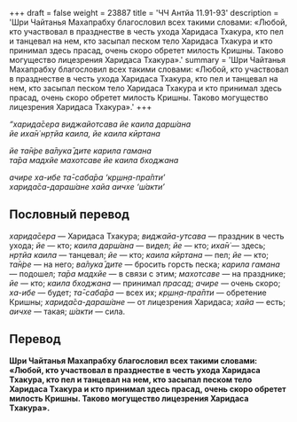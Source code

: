 +++
draft = false
weight = 23887
title = 'ЧЧ Антйа 11.91-93'
description = 'Шри Чайтанья Махапрабху благословил всех такими словами: «Любой, кто участвовал в празднестве в честь ухода Харидаса Тхакура, кто пел и танцевал на нем, кто засыпал песком тело Харидаса Тхакура и кто принимал здесь прасад, очень скоро обретет милость Кришны. Таково могущество лицезрения Харидаса Тхакура».'
summary = 'Шри Чайтанья Махапрабху благословил всех такими словами: «Любой, кто участвовал в празднестве в честь ухода Харидаса Тхакура, кто пел и танцевал на нем, кто засыпал песком тело Харидаса Тхакура и кто принимал здесь прасад, очень скоро обретет милость Кришны. Таково могущество лицезрения Харидаса Тхакура».'
+++

_“харида̄сера виджайотсава йе каила дарш́ана  
йе иха̄н̇ нр̣тйа каила, йе каила кӣртана_

_йе та̄н̇ре ва̄лука̄ дите карила гамана  
та̄ра мадхйе махотсаве йе каила бходжана_

_ачире ха-ибе та̄-саба̄ра ‘кр̣шн̣а-пра̄пти’  
харида̄са-дараш́ане хайа аичхе ‘ш́акти’_

## Пословный перевод

_харида̄сера_ — Харидаса Тхакура; _виджайа_\-_утсава_ — праздник в честь ухода; _йе_ — кто; _каила_ _дарш́ана_ — видел; _йе_ — кто; _иха̄н̇_ — здесь; _нр̣тйа_ _каила_ — танцевал; _йе_ — кто; _каила_ _кӣртана_ — пел; _йе_ — кто; _та̄н̇ре_ — на него; _ва̄лука̄_ _дите_ — бросить горсть песка; _карила_ _гамана_ — подошел; _та̄ра_ _мадхйе_ — в связи с этим; _махотсаве_ — на празднике; _йе_ — кто; _каила_ _бходжана_ — принимал _прасад_; _ачире_ — очень скоро; _ха_\-_ибе_ — будет; _та̄_\-_саба̄ра_ — всех их; _кр̣шн̣а_\-_пра̄пти_ — обретение Кришны; _харида̄са_\-_дараш́ане_ — от лицезрения Харидаса; _хайа_ — есть; _аичхе_ — такая; _ш́акти_ — сила.

## Перевод

**Шри Чайтанья Махапрабху благословил всех такими словами: «Любой, кто участвовал в празднестве в честь ухода Харидаса Тхакура, кто пел и танцевал на нем, кто засыпал песком тело Харидаса Тхакура и кто принимал здесь прасад, очень скоро обретет милость Кришны. Таково могущество лицезрения Харидаса Тхакура».**
